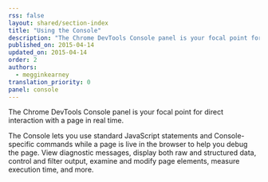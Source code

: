 ```yaml
---
rss: false
layout: shared/section-index
title: "Using the Console"
description: "The Chrome DevTools Console panel is your focal point for direct interaction with a page in real time."
published_on: 2015-04-14
updated_on: 2015-04-14
order: 2
authors:
  - megginkearney
translation_priority: 0
panel: console
---
```


<p class="intro">
  The Chrome DevTools Console panel is your focal point for direct interaction with a page in real time.
</p>

The Console lets you use standard JavaScript statements and Console-specific commands while a page is live in the browser to help you debug the page. View diagnostic messages, display both raw and structured data, control and filter output, examine and modify page elements, measure execution time, and more.
